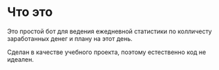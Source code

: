 # Что это
Это простой бот для ведения ежедневной статистики по колличесту заработанных денег и плану на этот день.

Сделан в качестве учебного проекта, поэтому естественно код не идеален.